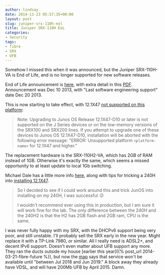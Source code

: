 ```yaml
---
author: lindsay
date: 2014-11-23 05:57:35+00:00
layout: post
slug: juniper-srx-110h-eol
title: Juniper SRX-110H EoL
categories:
- Security
tags:
- fibre
- SRX
- UFB
---
```


Somehow I missed this when it was announced, but the Juniper SRX-110H-VA is End of Life, and is no longer supported for new software releases.

End of Life announcement is [here](http://kb.juniper.net/InfoCenter/index?page=content&id=TSB16275), with extra detail in this [PDF](http://kb.juniper.net/resources/sites/CUSTOMERSERVICE/content/live/TECHNICAL_BULLETINS/16000/TSB16275/en_US/TSB16275.pdf). Announcement was Dec 10 2013, with "Last software engineering support" date Dec 20 2013.

This is now starting to take effect, with 12.1X47 [not supported on this platform](http://www.juniper.net/techpubs/en_US/junos12.1x47/information-products/topic-collections/release-notes/12.1x47/index.html):

> Note: Upgrading to Junos OS Release 12.1X47-D10 or later is not supported on the J Series devices or on the low-memory versions of the SRX100 and SRX200 lines. If you attempt to upgrade one of these devices to Junos OS 12.1X47-D10, installation will be aborted with the following error message:
> "ERROR: Unsupported platform `<platform-name>` for 12.1X47 and higher."

The replacement hardware is the SRX-110H2-VA, which has 2GB of RAM instead of 1GB. Otherwise it's exactly the same, which seems a missed opportunity to at least update to local 1Gb switching.

Michael Dale has a little more info [here](http://michaeldale.com.au/archive/2014/08/23/junos-121x47-first-gen-srx-devices-are-no-longer-supported/), along with tips for tricking a 240H into [installing 12.1X47](http://michaeldale.com.au/archive/2014/08/23/running-junos-121x47-on-first-gen-srx240h/).

> So I decided to see if I could work around this and trick JunOS into installing on my 240H, I was successful :D
>
> I wouldn't recommend ever using this in production, but I am sure it will work fine for the lab. The only difference between the 240H and the 240H2 is that the H2 has 2GB flash and 2GB ram, CPU is the same.

I was never fully happy with my SRX, with the DHCPv6 support being very poor, and still unstable. I'll probably sell the SRX early in the new year. Might replace it with a TP-Link 7980, or similar. All I really need is ADSL2+, and decent IPv6 support. Doesn't even matter about UFB support any more. They ran the ducts outside my house [earlier this year]({% post_url 2014-03-21-fibre-future %}), but now the [map](http://www.chorus.co.nz/maps) says that service won't be available until "between Jul 2018 and Jun 2019." A block away they already have VDSL, and will have 200Mb UFB by April 2015. Damn.
